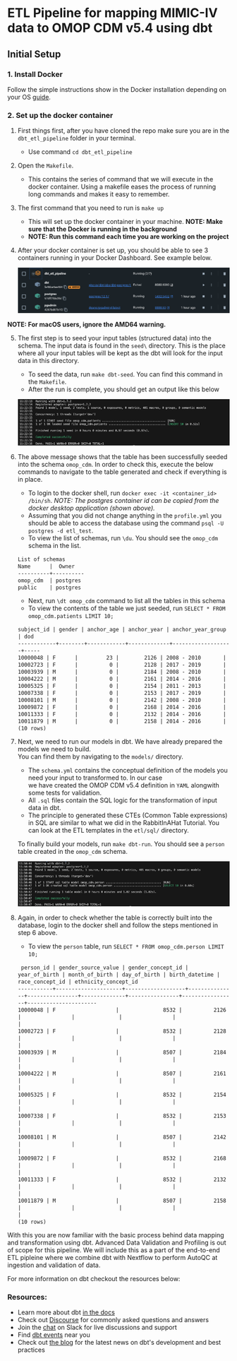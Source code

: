 # ETL Pipeline for mapping MIMIC-IV data to OMOP CDM v5.4 using dbt

## Initial Setup

### 1. Install Docker
Follow the simple instructions show in the Docker installation depending on your OS [guide](https://docs.docker.com/engine/install/).  

### 2. Set up the docker container
 1. First things first, after you have cloned the repo make sure you are in the `dbt_etl_pipeline` folder in your terminal.
    - Use command `cd dbt_etl_pipeline`  
 2. Open the `Makefile`.
    - This contains the series of command that we will execute in the docker container. Using a makefile eases the process of running long commands and makes it easy to remember.  
 3. The first command that you need to run is `make up`
    - This will set up the docker container in your machine. **NOTE: Make sure that the Docker is running in the background**
    - **NOTE: Run this command each time you are working on the project**
 4. After your docker container is set up, you should be able to see 3 containers running in your Docker Dashboard. See example below.  

    ![image1](./img/dd.png)

**NOTE: For macOS users, ignore the AMD64 warning.**

 5. The first step is to seed your input tables (structured data) into the schema. The input data is found in the `seed\` directory. This is the place where all your input tables will be kept as the dbt will look for the input data in this directory.  
    - To seed the data, run `make dbt-seed`. You can find this command in the `Makefile`.  
    - After the run is complete, you should get an output like this below  

    ![img2](./img/log1.png)

 6. The above message shows that the table has been successfully seeded into the schema `omop_cdm`. In order to check this, execute the below commands to navigate to the table generated and check if everything is in place.
    - To login to the docker shell, run `docker exec -it <container_id> /bin/sh`.  *NOTE: The postgres container id can be copied from the docker desktop application (shown above).*
    - Assuming that you did not change anything in the `profile.yml` you should be able to access the database using the command `psql -U postgres -d etl_test`.  
    - To view the list of schemas, run `\du`. You should see the `omop_cdm` schema in the list.  

    ```
    List of schemas
    Name      |  Owner   
    ----------+----------
    omop_cdm  | postgres
    public    | postgres
    ```
    - Next, run `\dt omop_cdm` command to list all the tables in this schema
    - To view the contents of the table we just seeded, run `SELECT * FROM omop_cdm.patients LIMIT 10;`
    
    ```
    subject_id | gender | anchor_age | anchor_year | anchor_year_group | dod 
    ------------+--------+------------+-------------+-------------------+-----
    10000048 | F      |         23 |        2126 | 2008 - 2010       |    
    10002723 | F      |          0 |        2128 | 2017 - 2019       |    
    10003939 | M      |          0 |        2184 | 2008 - 2010       |    
    10004222 | M      |          0 |        2161 | 2014 - 2016       |    
    10005325 | F      |          0 |        2154 | 2011 - 2013       |    
    10007338 | F      |          0 |        2153 | 2017 - 2019       |    
    10008101 | M      |          0 |        2142 | 2008 - 2010       |    
    10009872 | F      |          0 |        2168 | 2014 - 2016       |    
    10011333 | F      |          0 |        2132 | 2014 - 2016       |    
    10011879 | M      |          0 |        2158 | 2014 - 2016       |    
    (10 rows)
    ```

7. Next, we need to run our models in dbt. We have already prepared the models we need to build.   
   You can find them by navigating to the `models/` directory. 
   - The `schema.yml` contains the conceptual definition of the models you need your input to transformed to. In our case  
   we have created the OMOP CDM v5.4 definition in `YAML` alongwith some tests for validation.  
   - All `.sql` files contain the SQL logic for the transformation of input data in dbt. 
   - The principle to generated these CTEs (Common Table expressions) in SQL are similar to what we did in the RabbitInAHat Tutorial. You can look at the ETL templates in the `etl/sql/` directory. 

   To finally build your models, run `make dbt-run`. You should see a `person` table created in the `omop_cdm` schema.

   ![img3](img/log2.png)

8. Again, in order to check whether the table is correctly built into the database, login to the docker shell and follow the steps mentioned in step 6 above.
    - To view the `person` table, run `SELECT * FROM omop_cdm.person LIMIT 10;`

    ```
     person_id | gender_source_value | gender_concept_id | year_of_birth | month_of_birth | day_of_birth | birth_datetime | race_concept_id | ethnicity_concept_id 
    -----------+---------------------+-------------------+---------------+----------------+--------------+----------------+-----------------+----------------------
    10000048 | F                   |              8532 |          2126 |                |              |                |                 | 
    10002723 | F                   |              8532 |          2128 |                |              |                |                 | 
    10003939 | M                   |              8507 |          2184 |                |              |                |                 | 
    10004222 | M                   |              8507 |          2161 |                |              |                |                 | 
    10005325 | F                   |              8532 |          2154 |                |              |                |                 | 
    10007338 | F                   |              8532 |          2153 |                |              |                |                 | 
    10008101 | M                   |              8507 |          2142 |                |              |                |                 | 
    10009872 | F                   |              8532 |          2168 |                |              |                |                 | 
    10011333 | F                   |              8532 |          2132 |                |              |                |                 | 
    10011879 | M                   |              8507 |          2158 |                |              |                |                 | 
    (10 rows)
    ```

With this you are now familiar with the basic process behind data mapping and transformation using dbt. Advanced Data Validation and Profiling is out of scope for this pipeline. We will include this as a part of the end-to-end ETL pipleine where we combine dbt with Nextflow to perform AutoQC at ingestion and validation of data.  

For more information on dbt checkout the resources below: 

### Resources:
- Learn more about dbt [in the docs](https://docs.getdbt.com/docs/introduction)
- Check out [Discourse](https://discourse.getdbt.com/) for commonly asked questions and answers
- Join the [chat](https://community.getdbt.com/) on Slack for live discussions and support
- Find [dbt events](https://events.getdbt.com) near you
- Check out [the blog](https://blog.getdbt.com/) for the latest news on dbt's development and best practices
